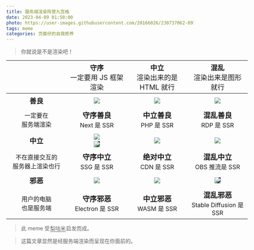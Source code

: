 ```yaml
---
title: 服务端渲染阵营九宫格
date: 2023-04-09 01:50:00
photo: https://user-images.githubusercontent.com/20166026/230737062-897858da-a1c4-4fc4-a0a2-cdd59dda3369.png # https://user-images.githubusercontent.com/20166026/230736978-8ee7171a-a6b3-4417-bcf0-729005e23aa8.png
tags: meme
categories: 页面仔的自我修养
---
```

<blockquote>你就说是不是渲染吧！</blockquote>
<table class="alignment-chart">
  <thead>
    <tr>
      <th></th><th class="h">守序<div>一定要用 JS 框架渲染</div></th>
      <th class="h">中立<div>渲染出来的是 HTML 就行</div></th>
      <th class="h">混乱<div>渲染出来是图形就行</div></th>
    </tr>
  </thead>
  <tbody>
    <tr>
      <td class="h">善良</td>
      <td><img src="https://upload.wikimedia.org/wikipedia/commons/8/8e/Nextjs-logo.svg"></td>
      <td><img src="https://www.php.net/images/logos/php-logo.svg"></td>
      <td><img src="https://user-images.githubusercontent.com/20166026/230817316-92c7c746-0b5d-4307-90af-08bff113787e.png"></td>
    </tr>
    <tr>
      <td>一定要在<br />服务端渲染</td>
      <td><div class="cat">守序善良</div> Next 是 SSR</td>
      <td><div class="cat">中立善良</div> PHP 是 SSR</td>
      <td><div class="cat">混乱善良</div> RDP 是 SSR</td>
    </tr>
    <tr>
      <td class="h">中立</td>
      <td>
        <div><img src="https://miro.medium.com/v2/resize:fit:400/1*-8c5bXmKhpKg8NRnBMu0zQ.gif"></div>
        <div style="padding-top: 4px;"><img style="background-color: rgb(34, 34, 34);" src="https://pages.github.com/images/logo.svg"></div>
      </td>
      <td>
        <img src="https://upload.wikimedia.org/wikipedia/commons/4/4b/Cloudflare_Logo.svg">
      </td>
      <td>
        <img src="https://upload.wikimedia.org/wikipedia/commons/thumb/1/14/Open_Broadcaster_Software_Logo.png/2048px-Open_Broadcaster_Software_Logo.png">
      </td>
    </tr>
    <tr>
      <td>不在直接交互的<br />服务器上渲染也行</td>
      <td><div class="cat">守序中立</div> SSG 是 SSR</td>
      <td><div class="cat">绝对中立</div> CDN 是 SSR</td>
      <td><div class="cat">混乱中立</div> OBS 推流是 SSR</td>
    </tr>
    <tr>
      <td class="h">邪恶</td>
      <td>
        <img src="https://www.electronjs.org/assets/img/logo.svg">
      </td>
      <td>
        <img src="https://webassembly.org/css/webassembly.svg">
      </td>
      <td>
        <img style="background-color: rgb(52, 0, 104);"
          src="https://images.squarespace-cdn.com/content/v1/6213c340453c3f502425776e/330e6487-af90-43c8-a255-63b3440d0e34/StabilityAi_Logo_White-19.png?format=1500w">
      </td>
    </tr>
    <tr>
      <td>用户的电脑<br />也是服务端</td>
      <td><div class="cat">守序邪恶</div> Electron 是 SSR</td>
      <td><div class="cat">中立邪恶</div> WASM 是 SSR</td>
      <td><div class="cat">混乱邪恶</div> Stable Diffusion 是 SSR</td>
    </tr>
  </tbody>
</table>
<blockquote><i class="fa-sharp fa-solid fa-lightbulb"></i> 此 meme 受<span class="pn outer"><span class="pn inner">梨咕米</span></span>启发而成。</blockquote><p></p>
<blockquote><i class="fa-solid fa-circle-info"></i> 这篇文章显然是经服务端渲染而呈现在你面前的。</blockquote>
<style>
  table.alignment-chart{
    text-align: center;
    width: fit-content;
    margin: auto;
    min-width: 648px;
  }
  table.alignment-chart img {
    max-width: 120px;
    max-height: 100px;
    margin: auto;
  }
  table.alignment-chart td {
    padding: 6px;
  }
  table.alignment-chart td,
  table.alignment-chart th {
    width: 25%;
  }
  th.h > div {
    font-weight: 400;
    font-size: 100%;
  }
  .h {
    font-weight: 700;
    font-size: 115%;
  }
  td > div.cat {
    font-weight: 600;
    font-size: 120%;
  }
  .pn.inner {
    margin: 0 0em;
  }
  .pn.outer {
    border-bottom: 1px solid;
    margin: 0 1px;
  }
</style>
